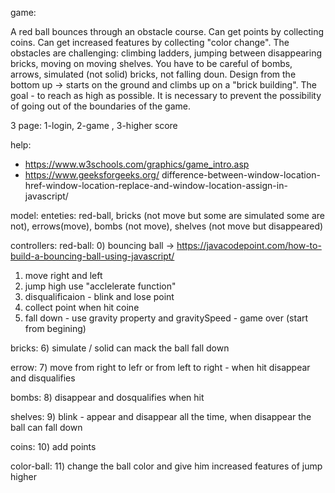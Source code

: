 game:

A red ball bounces through an obstacle course.
Can get points by collecting coins.
Can get increased features by collecting "color change". 
The obstacles are challenging: climbing ladders, jumping between disappearing bricks, moving on moving shelves.
You have to be careful of bombs, arrows, simulated (not solid) bricks, not falling doun. 
Design from the bottom up -> starts on the ground and climbs up on a "brick building".
The goal - to reach as high as possible.
It is necessary to prevent the possibility of going out of the boundaries of the game.

3 page: 1-login, 2-game , 3-higher score

help:
* https://www.w3schools.com/graphics/game_intro.asp 
* https://www.geeksforgeeks.org/    difference-between-window-location-href-window-location-replace-and-window-location-assign-in-javascript/



model:
enteties: red-ball, bricks (not move but some are simulated some are not), errows(move), bombs (not move), shelves (not move but disappeared)

controllers:
red-ball:
0) bouncing ball -> https://javacodepoint.com/how-to-build-a-bouncing-ball-using-javascript/
1) move right and left  
2) jump high use "acclelerate function"
3) disqualificaion - blink and lose point
4) collect point when hit coine
5) fall down - use gravity property and gravitySpeed - game over (start from begining)

bricks:
6) simulate / solid can mack the ball fall down

errow:
7) move from right to lefr or from left to right - when hit disappear and disqualifies

bombs:
8) disappear and dosqualifies when hit

shelves:
9) blink - appear and disappear all the time, when disappear the ball can fall down

coins:
10) add points

color-ball:
11) change the ball color and give him increased features of jump higher 
